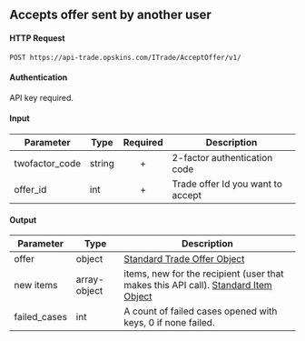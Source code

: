 ## Accepts offer sent by another user

#### HTTP Request

`POST https://api-trade.opskins.com/ITrade/AcceptOffer/v1/`

#### Authentication

API key required.

#### Input

Parameter | Type | Required   | Description
--------- | -----| :--------: | -----------
twofactor_code | string | + | 2-factor authentication code
offer_id | int | + | Trade offer Id you want to accept

    
#### Output

Parameter | Type | Description
--------- | -----| -------- 
offer     | object    | [Standard Trade Offer Object](/ITrade.md#standard-trade-offer-object)
new items | array-object | items, new for the recipient (user that makes this API call). [Standard Item Object](/IItem.md#standard-item-object)
failed_cases | int | A count of failed cases opened with keys, 0 if none failed.